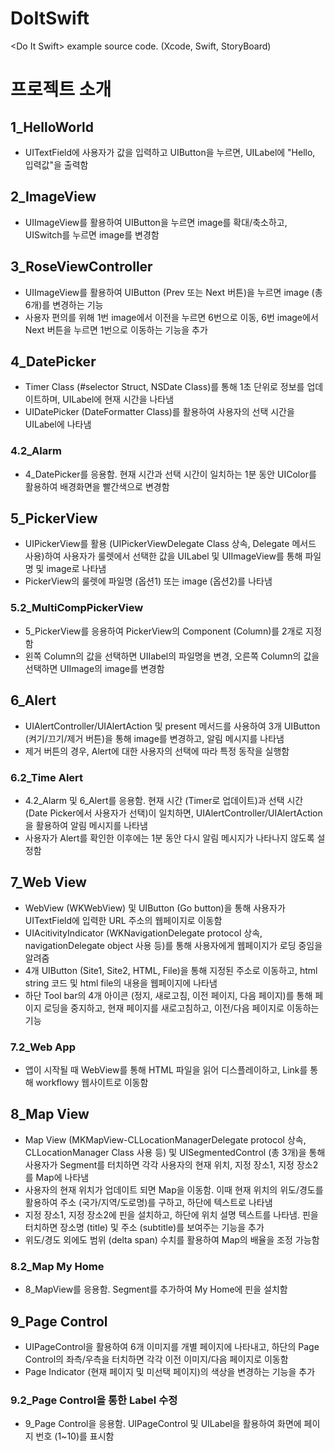 # DoItSwift
&lt;Do It Swift> example source code. (Xcode, Swift, StoryBoard) 


# 프로젝트 소개
## 1_HelloWorld
* UITextField에 사용자가 값을 입력하고 UIButton을 누르면, UILabel에 "Hello, 입력값"을 출력함

## 2_ImageView
* UIImageView를 활용하여 UIButton을 누르면 image를 확대/축소하고, UISwitch를 누르면 image를 변경함

## 3_RoseViewController
* UIImageView를 활용하여 UIButton (Prev 또는 Next 버튼)을 누르면 image (총 6개)를 변경하는 기능 
* 사용자 편의를 위해 1번 image에서 이전을 누르면 6번으로 이동, 6번 image에서 Next 버튼을 누르면 1번으로 이동하는 기능을 추가

## 4_DatePicker
* Timer Class (#selector Struct, NSDate Class)를 통해 1초 단위로 정보를 업데이트하며, UILabel에 현재 시간을 나타냄
* UIDatePicker (DateFormatter Class)를 활용하여 사용자의 선택 시간을 UILabel에 나타냄

### 4.2_Alarm
* 4_DatePicker를 응용함. 현재 시간과 선택 시간이 일치하는 1분 동안 UIColor를 활용하여 배경화면을 빨간색으로 변경함

## 5_PickerView
* UIPickerView를 활용 (UIPickerViewDelegate Class 상속, Delegate 메서드 사용)하여 사용자가 룰렛에서 선택한 값을 UILabel 및 UIImageView를 통해 파일명 및 image로 나타냄
* PickerView의 룰렛에 파일명 (옵션1) 또는 image (옵션2)를 나타냄

### 5.2_MultiCompPickerView
* 5_PickerView를 응용하여 PickerView의 Component (Column)를 2개로 지정함
* 왼쪽 Column의 값을 선택하면 UIIabel의 파일명을 변경, 오른쪽 Column의 값을 선택하면 UIImage의 image를 변경함

## 6_Alert
* UIAlertController/UIAlertAction 및 present 메서드를 사용하여 3개 UIButton (켜기/끄기/제거 버튼)을 통해 image를 변경하고, 알림 메시지를 나타냄
* 제거 버튼의 경우, Alert에 대한 사용자의 선택에 따라 특정 동작을 실행함

### 6.2_Time Alert
* 4.2_Alarm 및 6_Alert를 응용함. 현재 시간 (Timer로 업데이트)과 선택 시간 (Date Picker에서 사용자가 선택)이 일치하면, UIAlertController/UIAlertAction을 활용하여 알림 메시지를 나타냄
* 사용자가 Alert를 확인한 이후에는 1분 동안 다시 알림 메시지가 나타나지 않도록 설정함

## 7_Web View
* WebView (WKWebView) 및 UIButton (Go button)을 통해 사용자가 UITextField에 입력한 URL 주소의 웹페이지로 이동함
* UIAcitivityIndicator (WKNavigationDelegate protocol 상속, navigationDelegate object 사용 등)를 통해 사용자에게 웹페이지가 로딩 중임을 알려줌
* 4개 UIButton (Site1, Site2, HTML, File)을 통해 지정된 주소로 이동하고, html string 코드 및 html file의 내용을 웹페이지에 나타냄
* 하단 Tool bar의 4개 아이콘 (정지, 새로고침, 이전 페이지, 다음 페이지)를 통해 페이지 로딩을 중지하고, 현재 페이지를 새로고침하고, 이전/다음 페이지로 이동하는 기능

### 7.2_Web App
* 앱이 시작될 때 WebView를 통해 HTML 파일을 읽어 디스플레이하고, Link를 통해 workflowy 웹사이트로 이동함

## 8_Map View
* Map View (MKMapView-CLLocationManagerDelegate protocol 상속, CLLocationManager Class 사용 등) 및 UISegmentedControl (총 3개)을 통해 사용자가 Segment를 터치하면 각각 사용자의 현재 위치, 지정 장소1, 지정 장소2를 Map에 나타냄
* 사용자의 현재 위치가 업데이트 되면 Map을 이동함. 이때 현재 위치의 위도/경도를 활용하여 주소 (국가/지역/도로명)를 구하고, 하단에 텍스트로 나타냄
* 지정 장소1, 지정 장소2에 핀을 설치하고, 하단에 위치 설명 텍스트를 나타냄. 핀을 터치하면 장소명 (title) 및 주소 (subtitle)를 보여주는 기능을 추가
* 위도/경도 외에도 범위 (delta span) 수치를 활용하여 Map의 배율을 조정 가능함

### 8.2_Map My Home
* 8_MapView를 응용함. Segment를 추가하여 My Home에 핀을 설치함

## 9_Page Control
* UIPageControl을 활용하여 6개 이미지를 개별 페이지에 나타내고, 하단의 Page Control의 좌측/우측을 터치하면 각각 이전 이미지/다음 페이지로 이동함 
* Page Indicator (현재 페이지 및 미선택 페이지)의 색상을 변경하는 기능을 추가

### 9.2_Page Control을 통한 Label 수정
* 9_Page Control을 응용함. UIPageControl 및 UILabel을 활용하여 화면에 페이지 번호 (1~10)를 표시함 
